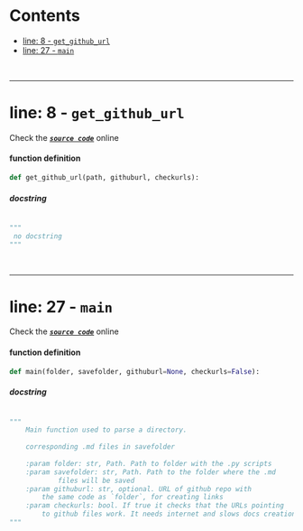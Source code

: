 



Contents
========

* [line: 8 - `get_github_url`](#line-8---get_github_url)
* [line: 27 - `main`](#line-27---main)


&nbsp;

--------
# line: 8 - `get_github_url`
  
Check the [***``source code``***](https://github.com/FedeClaudi/pydoc2md/blob/master/pydoc2md/pydoc2md/main.py#L8) online
#### function definition


```python
def get_github_url(path, githuburl, checkurls):
```
##### docstring
  


```python

"""
 no docstring 
"""
```

&nbsp;

--------
# line: 27 - `main`
  
Check the [***``source code``***](https://github.com/FedeClaudi/pydoc2md/blob/master/pydoc2md/pydoc2md/main.py#L27) online
#### function definition


```python
def main(folder, savefolder, githuburl=None, checkurls=False):
```
##### docstring
  


```python

"""
    Main function used to parse a directory.
    
    corresponding .md files in savefolder
    
    :param folder: str, Path. Path to folder with the .py scripts
    :param savefolder: str, Path. Path to the folder where the .md
            files will be saved
    :param githuburl: str, optional. URL of github repo with
        the same code as `folder`, for creating links
    :param checkurls: bool. If true it checks that the URLs pointing
        to github files work. It needs internet and slows docs creation.
"""
```